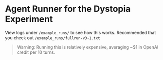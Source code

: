 # Agent Runner for the Dystopia Experiment

View logs under `/example_runs/` to see how this works. Recommended that you
check out `/example_runs/fullrun-v3-1.txt`

> Warning: Running this is relatively expensive, averaging ~$1 in OpenAI credit
> per 10 turns. 
